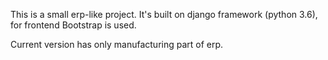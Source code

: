 This is a small erp-like project. It's built on django framework (python 3.6), for frontend Bootstrap is used.

Current version has only manufacturing part of erp.
